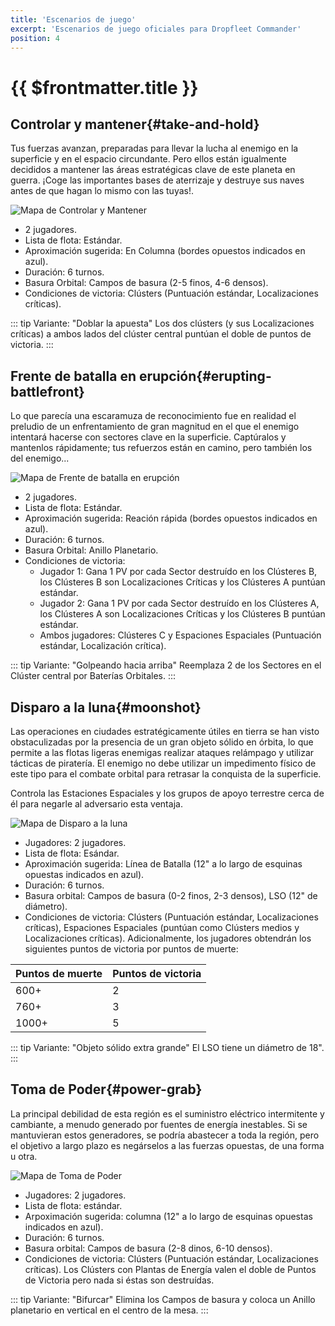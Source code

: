 ```yaml
---
title: 'Escenarios de juego'
excerpt: 'Escenarios de juego oficiales para Dropfleet Commander'
position: 4
---
```


# {{ $frontmatter.title }}

## Controlar y mantener{#take-and-hold}

Tus fuerzas avanzan, preparadas para llevar la lucha al enemigo en la superficie y en el espacio circundante. Pero ellos están igualmente decididos a mantener las áreas estratégicas clave de este planeta en guerra. ¡Coge las importantes bases de aterrizaje y destruye sus naves antes de que hagan lo mismo con las tuyas!.

![Mapa de Controlar y Mantener](/img/ui/400x400.svg "Controlar y Mantener")

* 2 jugadores.
* Lista de flota: Estándar.
* Aproximación sugerida: En Columna (bordes opuestos indicados en azul).
* Duración: 6 turnos.
* Basura Orbital: Campos de basura (2-5 finos, 4-6 densos).
* Condiciones de victoria: Clústers (Puntuación estándar, Localizaciones críticas).

::: tip Variante: "Doblar la apuesta"
Los dos clústers (y sus Localizaciones críticas) a ambos lados del clúster central puntúan el doble de puntos de victoria.
:::

## Frente de batalla en erupción{#erupting-battlefront}

Lo que parecía una escaramuza de reconocimiento fue en realidad el preludio de un enfrentamiento de gran magnitud en el que el enemigo intentará hacerse con sectores clave en la superficie. Captúralos y mantenlos rápidamente; tus refuerzos están en camino, pero también los del enemigo...

![Mapa de Frente de batalla en erupción](/img/ui/400x400.svg "Frente de batalla en erupción")

* 2 jugadores.
* Lista de flota: Estándar.
* Aproximación sugerida: Reación rápida (bordes opuestos indicados en azul).
* Duración: 6 turnos.
* Basura Orbital: Anillo Planetario.
* Condiciones de victoria:
  * Jugador 1: Gana 1 PV por cada Sector destruído en los Clústeres B, los Clústeres B son Localizaciones Críticas y los Clústeres A puntúan estándar.
  * Jugador 2: Gana 1 PV por cada Sector destruído en los Clústeres A, los Clústeres A son Localizaciones Críticas y los Clústeres B puntúan estándar.
  * Ambos jugadores: Clústeres C y Espaciones Espaciales (Puntuación estándar, Localización crítica).

::: tip Variante: "Golpeando hacia arriba"
Reemplaza 2 de los Sectores en el Clúster central por Baterías Orbitales.
:::

## Disparo a la luna{#moonshot}

Las operaciones en ciudades estratégicamente útiles en tierra se han visto obstaculizadas por la presencia de un gran objeto sólido en órbita, lo que permite a las flotas ligeras enemigas realizar ataques relámpago y utilizar tácticas de piratería. El enemigo no debe utilizar un impedimento físico de este tipo para el combate orbital para retrasar la conquista de la superficie.

Controla las Estaciones Espaciales y los grupos de apoyo terrestre cerca de él para negarle al adversario esta ventaja.

![Mapa de Disparo a la luna](/img/ui/400x400.svg "Disparo a la luna")

* Jugadores: 2 jugadores.
* Lista de flota: Esándar.
* Aproximación sugerida: Línea de Batalla (12" a lo largo de esquinas opuestas indicados en azul).
* Duración: 6 turnos.
* Basura orbital: Campos de basura (0-2 finos, 2-3 densos), LSO (12" de diámetro).
* Condiciones de victoria: Clústers (Puntuación estándar, Localizaciones críticas), Espaciones Espaciales (puntúan como Clústers medios y Localizaciones críticas). Adicionalmente, los jugadores obtendrán los siguientes puntos de victoria por puntos de muerte:

<table>
  <thead>
    <tr>
      <th>Puntos de muerte</th>
      <th>Puntos de victoria</th>
    </tr>
  </thead>
  <tbody>
    <tr>
      <td>600+</td>
      <td>2</td>
    </tr>
    <tr>
      <td>760+</td>
      <td>3</td>
    </tr>
    <tr>
      <td>1000+</td>
      <td>5</td>
    </tr>
  </tbody>
</table>

::: tip Variante: "Objeto sólido extra grande"
El LSO tiene un diámetro de 18".
:::

## Toma de Poder{#power-grab}

La principal debilidad de esta región es el suministro eléctrico intermitente y cambiante, a menudo generado por fuentes de energía inestables. Si se mantuvieran estos generadores, se podría abastecer a toda la región, pero el objetivo a largo plazo es negárselos a las fuerzas opuestas, de una forma u otra.

![Mapa de Toma de Poder](/img/ui/400x400.svg "Toma de Poder")

* Jugadores: 2 jugadores.
* Lista de flota: estándar.
* Arpoximación sugerida: columna (12" a lo largo de esquinas opuestas indicados en azul).
* Duración: 6 turnos.
* Basura orbital: Campos de basura (2-8 dinos, 6-10 densos).
* Condiciones de victoria: Clústers (Puntuación estándar, Localizaciones críticas). Los Clústers con Plantas de Energía valen el doble de Puntos de Victoria pero nada si éstas son destruídas.

::: tip Variante: "Bifurcar"
Elimina los Campos de basura y coloca un Anillo planetario en vertical en el centro de la mesa.
:::
